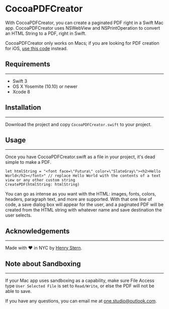 # CocoaPDFCreator
With CocoaPDFCreator, you can create a paginated PDF right in a Swift Mac app. CocoaPDFCreator uses NSWebView and NSPrintOperation to convert an HTML String to a PDF, right in Swift.

CocoaPDFCreator only works on Macs; if you are looking for PDF creation for iOS, [use this code](https://gist.github.com/nyg/b8cd742250826cb1471f) instead.

Requirements
--
------------

 - Swift 3
 - OS X Yosemite (10.10) or newer
 - Xcode 8

Installation
--
------------
Download the project and copy `CocoaPDFCreator.swift` to your project.

Usage
--
------------
Once you have CocoaPDFCreator.swift as a file in your project, it's dead simple to make a PDF.

    let htmlString = "<font face=\"Futura\" color=\"SlateGray\"><h2>Hello World</h2></font>" // replace Hello World with the contents of a text view or any other custom string
    CreatePDF(htmlString: htmlString)

You can go as intense as you want with the HTML: images, fonts, colors, headers, paragraph text, and more are supported. With that one line of code, a save dialog box will appear for the user, and a paginated PDF will be created from the HTML string with whatever name and save destination the user selects.

Acknowledgements
--
------------
Made with ❤️ in NYC by [Henry Stern](one-studio.tumblr.com).


Note about Sandboxing
--
------------
If your Mac app uses sandboxing as a capability, make sure File Access type `User Selected File` is set to `Read/Write`, or else the PDF will not be able to save.

If you have any questions, you can email me at <a href="one.studio@outlook.com">one.studio@outlook.com</a>.



